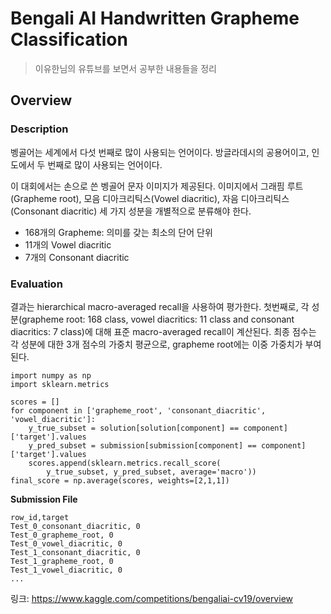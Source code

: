 # Bengali AI Handwritten Grapheme Classification
> 이유한님의 유튜브를 보면서 공부한 내용들을 정리

## Overview
### Description
벵골어는 세계에서 다섯 번째로 많이 사용되는 언어이다. 방글라데시의 공용어이고, 인도에서 두 번째로 많이 사용되는 언어이다. 

이 대회에서는 손으로 쓴 벵골어 문자 이미지가 제공된다. 이미지에서 그래핌 루트(Grapheme root), 모음 디아크리틱스(Vowel diacritic), 자음 디아크리틱스(Consonant diacritic) 세 가지 성분을 개별적으로 분류해야 한다.
- 168개의 Grapheme: 의미를 갖는 최소의 단어 단위
- 11개의 Vowel diacritic
- 7개의 Consonant diacritic

### Evaluation
결과는 hierarchical macro-averaged recall을 사용하여 평가한다. 첫번째로, 각 성분(grapheme root: 168 class, vowel diacritics: 11 class and consonant diacritics: 7 class)에 대해 표준 macro-averaged recall이 계산된다. 최종 점수는 각 성분에 대한 3개 점수의 가중치 평균으로, grapheme root에는 이중 가중치가 부여된다. 
```
import numpy as np
import sklearn.metrics

scores = []
for component in ['grapheme_root', 'consonant_diacritic', 'vowel_diacritic']:
    y_true_subset = solution[solution[component] == component]['target'].values
    y_pred_subset = submission[submission[component] == component]['target'].values
    scores.append(sklearn.metrics.recall_score(
        y_true_subset, y_pred_subset, average='macro'))
final_score = np.average(scores, weights=[2,1,1])
```

**Submission File**
```
row_id,target
Test_0_consonant_diacritic, 0
Test_0_grapheme_root, 0
Test_0_vowel_diacritic, 0
Test_1_consonant_diacritic, 0
Test_1_grapheme_root, 0
Test_1_vowel_diacritic, 0
...
```

링크: https://www.kaggle.com/competitions/bengaliai-cv19/overview
